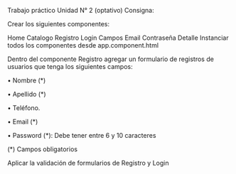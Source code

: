Trabajo práctico Unidad N° 2 (optativo)
Consigna:

Crear los siguientes componentes:

Home
Catalogo
Registro
Login
    Campos
        Email
        Contraseña
Detalle
Instanciar todos los componentes desde app.component.html

Dentro del componente Registro agregar un formulario de registros de usuarios que tenga los siguientes campos:

• Nombre (*)

• Apellido (*)

• Teléfono.

• Email (*)

• Password (*): Debe tener entre 6 y 10 caracteres

(*) Campos obligatorios

Aplicar la validación de formularios de Registro y Login